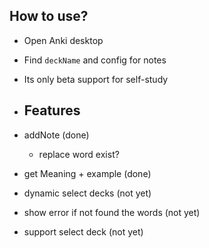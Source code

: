 ## How to use?
- Open Anki desktop 
- Find `deckName` and config for notes 
- Its only beta support for self-study

- ## Features 
- addNote (done)
  - replace word exist?
- get Meaning + example (done) 
- dynamic select decks (not yet)
- show error if not found the words (not yet)
- support select deck (not yet)
  